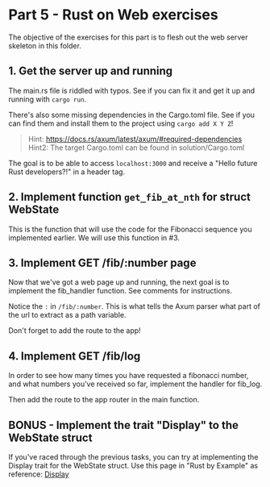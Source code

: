 # Part 5 - Rust on Web exercises

The objective of the exercises for this part is to flesh out the web server
skeleton in this folder.

## 1. Get the server up and running

The main.rs file is riddled with typos. See if you can fix it and get it up and
running with `cargo run`.

There's also some missing dependencies in the Cargo.toml file. See if you can
find them and install them to the project using `cargo add X Y Z`!

> Hint: https://docs.rs/axum/latest/axum/#required-dependencies Hint2: The
> target Cargo.toml can be found in solution/Cargo.toml

The goal is to be able to access `localhost:3000` and receive a "Hello future
Rust developers?!" in a header tag.

## 2. Implement function `get_fib_at_nth` for struct WebState

This is the function that will use the code for the Fibonacci sequence you
implemented earlier. We will use this function in #3.

## 3. Implement GET /fib/:number page

Now that we've got a web page up and running, the next goal is to implement the
fib_handler function. See comments for instructions.

Notice the `:` in `/fib/:number`. This is what tells the Axum parser what part
of the url to extract as a path variable.

Don't forget to add the route to the app!

## 4. Implement GET /fib/log

In order to see how many times you have requested a fibonacci number, and what
numbers you've received so far, implement the handler for fib_log.

Then add the route to the app router in the main function.

## BONUS - Implement the trait "Display" to the WebState struct

If you've raced through the previous tasks, you can try at implementing the
Display trait for the WebState struct. Use this page in "Rust by Example" as
reference:
[Display](https://doc.rust-lang.org/rust-by-example/hello/print/print_display.html)
